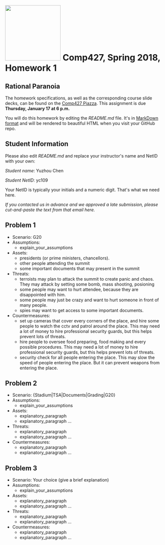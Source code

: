 # <img src="http://www.rice.edu/_images/rice-logo.jpg" width=180> Comp427, Spring 2018, Homework 1
## Rational Paranoia
The homework specifications, as well as the corresponding course slide decks,
can be found on the [Comp427 Piazza](https://piazza.com/class/jqifhp864b37ju).
This assignment is due **Thursday, January 17 at 6 p.m.**

You will do this homework by editing the _README.md_ file. It's in
[MarkDown format](https://guides.github.com/features/mastering-markdown/)
and will be rendered to beautiful HTML when you visit your GitHub repo.

## Student Information
Please also edit _README.md_ and replace your instructor's name and NetID with your own:

_Student name_: Yuzhou Chen

_Student NetID_: yc109

Your NetID is typically your initials and a numeric digit. That's
what we need here.

_If you contacted us in advance and we approved a late submission,
please cut-and-paste the text from that email here._

## Problem 1
- Scenario: G20
- Assumptions:
  - explain_your_assumptions
- Assets:
   - presidents (or prime ministers, chancellors).
   - other people attending the summit
   - some important documents that may present in the summit
- Threats:
  - terroists may plan to attack the summit to create panic and chaos. They may attack by setting some bomb, mass shooting, posioning 
  - some people may want to hurt attendee, because they are disappointed with him.
  - some people may just be crazy and want to hurt someone in front of many people.
  - spies may want to get access to some important documents.
- Countermeasures:
  - set up cameras that cover every corners of the place, and hire some people to watch the cctv and patrol around the place. This may need a lot of money to hire professional security guards, but this helps prevent lots of threats.
  - hire people to oversee food preparing, food making and every possible procedures. This may need a lot of money to hire professional security guards, but this helps prevent lots of threats.
  - security check for all people entering the place. This may slow the speed of people entering the place. But it can prevent weapons from entering the place.

## Problem 2
- Scenario: {Stadium|TSA|Documents|Grading|G20}
- Assumptions:
  - explain_your_assumptions
- Assets:
  - explanatory_paragraph
  - explanatory_paragraph ...
- Threats:
  - explanatory_paragraph 
  - explanatory_paragraph ...
- Countermeasures:
  - explanatory_paragraph
  - explanatory_paragraph ...

## Problem 3
- Scenario: Your choice (give a brief explanation)
- Assumptions:
  - explain_your_assumptions
- Assets:
  - explanatory_paragraph
  - explanatory_paragraph ...
- Threats:
  - explanatory_paragraph 
  - explanatory_paragraph ...
- Countermeasures:
  - explanatory_paragraph
  - explanatory_paragraph ...

